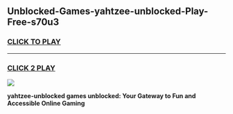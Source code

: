 
## Unblocked-Games-yahtzee-unblocked-Play-Free-s70u3
<h3>
<a href="https://premium76.site?title=yahtzee-unblocked&ref=21A">CLICK TO PLAY</a></h3>
<hr>

<h3>
<a href="https://premium76.site?title=yahtzee-unblocked&ref=21A">CLICK 2 PLAY</a>
  
</h3>

<a href="https://premium76.site?title=yahtzee-unblocked&ref=21A"><img src="https://clearcache.store/games.png"></a>


**yahtzee-unblocked games unblocked: Your Gateway to Fun and Accessible Online Gaming**
